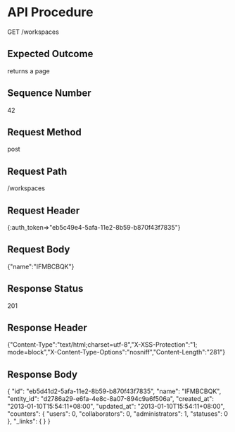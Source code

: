 # API Procedure
GET /workspaces
## Expected Outcome
returns a page
## Sequence Number
42
## Request Method
post
## Request Path
/workspaces
## Request Header
{:auth_token=>"eb5c49e4-5afa-11e2-8b59-b870f43f7835"}
## Request Body
{"name":"IFMBCBQK"}

## Response Status
201
## Response Header
{"Content-Type":"text/html;charset=utf-8","X-XSS-Protection":"1; mode=block","X-Content-Type-Options":"nosniff","Content-Length":"281"}

## Response Body
{
  "id": "eb5d41d2-5afa-11e2-8b59-b870f43f7835",
  "name": "IFMBCBQK",
  "entity_id": "d2786a29-e6fa-4e8c-8a07-894c9a6f506a",
  "created_at": "2013-01-10T15:54:11+08:00",
  "updated_at": "2013-01-10T15:54:11+08:00",
  "counters": {
    "users": 0,
    "collaborators": 0,
    "administrators": 1,
    "statuses": 0
  },
  "_links": {
  }
}
